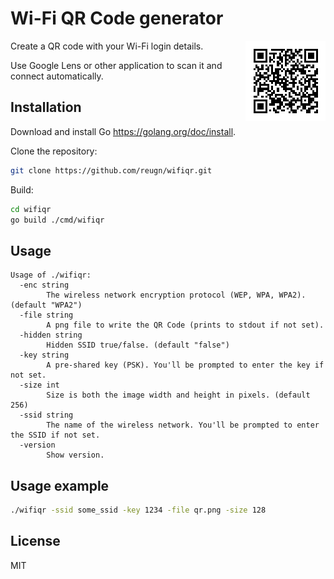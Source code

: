 # Wi-Fi QR Code generator
<img src="docs/images/qr.png" align='right'/>
Create a QR code with your Wi-Fi login details.

Use Google Lens or other application to scan it and connect automatically.

## Installation
Download and install Go https://golang.org/doc/install.

Clone the repository:  
```sh
git clone https://github.com/reugn/wifiqr.git
```

Build:  
```sh
cd wifiqr
go build ./cmd/wifiqr
```

## Usage
```text
Usage of ./wifiqr:
  -enc string
        The wireless network encryption protocol (WEP, WPA, WPA2). (default "WPA2")
  -file string
        A png file to write the QR Code (prints to stdout if not set).
  -hidden string
        Hidden SSID true/false. (default "false")
  -key string
        A pre-shared key (PSK). You'll be prompted to enter the key if not set.
  -size int
        Size is both the image width and height in pixels. (default 256)
  -ssid string
        The name of the wireless network. You'll be prompted to enter the SSID if not set.
  -version
        Show version.
```

## Usage example
```sh
./wifiqr -ssid some_ssid -key 1234 -file qr.png -size 128
```

## License
MIT